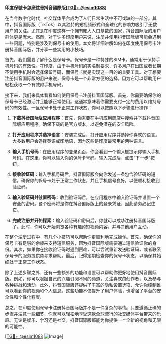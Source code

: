 **印度保號卡怎麽註冊抖音國際版[[TG💪+ @esim1088](https://t.me/s/esim1088)]**

在当今数字化时代，社交媒体平台成为了人们日常生活中不可或缺的一部分。其中，抖音国际版（TikTok）以其独特的短视频形式和全球化的影响力吸引了无数用户的关注。尤其是在印度这样一个拥有庞大人口基数的国家，抖音国际版的用户群体更是庞大。然而，对于许多印度用户来说，注册并使用抖音国际版可能会遇到一些问题，特别是涉及到保号卡的使用。本文将详细讲解如何在印度使用保号卡注册抖音国际版，并分享一些实用的小技巧。

首先，我们需要了解什么是保号卡。保号卡是一种特殊的SIM卡，通常用于保持手机号码的有效性。在印度，由于手机号码的实名制要求，许多用户在出国或者长期不使用手机时会选择保留号码，而保号卡就是实现这一目的的重要工具。对于想要注册抖音国际版的用户来说，保号卡是一个非常方便的选择，因为它可以帮助用户轻松获取一个有效的手机号码。

接下来，我们来具体看看如何使用保号卡注册抖音国际版。首先，你需要确保你的保号卡已经激活并且能够正常使用。这通常意味着你需要支付一定的费用以维持号码的有效性。一旦保号卡处于正常工作状态，你可以按照以下步骤进行操作：

1. **下载抖音国际版应用程序**：首先，你需要在手机应用商店中搜索并下载抖音国际版应用程序。确保下载的是官方版本，以避免潜在的安全风险。

2. **打开应用程序并选择语言**：安装完成后，打开应用程序并选择你喜欢的语言。大多数用户会选择英语或印地语，因为这些是印度最常用的两种语言。

3. **输入手机号码**：在应用程序的登录页面，你会看到一个输入框提示你输入手机号码。在这里，你可以输入你的保号卡号码。输入完成后，点击“下一步”按钮。

4. **接收验证码**：输入手机号码后，抖音国际版会向你发送一条包含验证码的短信。确保你的保号卡处于正常工作状态，并且手机信号良好，以便顺利接收到验证码。

5. **输入验证码并设置密码**：收到验证码后，在应用程序中输入验证码并设置一个安全的密码。这个密码将是你在抖音国际版上的登录凭证，因此请务必记住它。

6. **完成注册并开始探索**：输入验证码和密码后，你就可以成功注册抖音国际版了。此时，你可以开始浏览各种有趣的短视频内容，并与其他用户互动。

在整个注册过程中，有几个小技巧可以帮助你更顺利地完成操作。首先，确保你的保号卡有足够的余额来支持短信服务，因为抖音国际版需要通过短信验证你的身份。其次，如果你在接收验证码时遇到困难，可以尝试重新发送验证码，或者联系保号卡的服务提供商寻求帮助。最后，记得定期检查你的保号卡状态，以确保其始终处于正常工作状态。

除了上述步骤之外，还有一些额外的功能和设置可以帮助你更好地使用抖音国际版。例如，你可以根据自己的兴趣订阅不同的频道，关注喜欢的创作者，以及参与各种挑战和活动。此外，抖音国际版还提供了丰富的隐私设置选项，允许你控制谁可以看到你的视频和个人信息。这些功能不仅提升了用户体验，也增强了平台的安全性和个性化程度。

总之，在印度使用保号卡注册抖音国际版并不是一件复杂的事情。只要遵循正确的步骤并注意一些细节，你就可以轻松地享受这款全球流行的社交媒体平台带来的乐趣。无论是娱乐、学习还是社交，抖音国际版都能为你提供一个全新的视角和无限的可能性。

[[TG💪+ @esim1088](https://t.me/s/esim1088) ![Image](https://i.postimg.cc/4NQfJmqS/Snipaste-2025-05-13-00-14-12.png)]